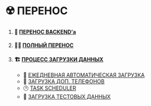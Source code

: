 # ☢️ ПЕРЕНОС

1. #### 🧙 [ПЕРЕНОС BACKEND’а](https://github.com/CrappyCodeMaker/ECCENTEX-KNOWLEGE/blob/main/Content/9%20Delivery/9.1%20Backend/Back.md)
1. #### 🧙‍♂️ [ПОЛНЫЙ ПЕРЕНОС](https://github.com/CrappyCodeMaker/ECCENTEX-KNOWLEGE/blob/main/Content/9%20Delivery/9.2%20Full/Full.md)
1. #### 🏗️ [ПРОЦЕСС ЗАГРУЗКИ ДАННЫХ](https://github.com/CrappyCodeMaker/ECCENTEX-KNOWLEGE/blob/main/Content/9%20Delivery/9.3%20Load%20from%20CSV/LoadCSV.md)
    * 🚅 [ЕЖЕДНЕВНАЯ АВТОМАТИЧЕСКАЯ ЗАГРУЗКА](link)
    * 📲 [ЗАГРУЗКА ДОП. ТЕЛЕФОНОВ](link)
    * 🕑 [TASK SCHEDULER](link)
    * 💩 [ЗАГРУЗКА ТЕСТОВЫХ ДАННЫХ](link)